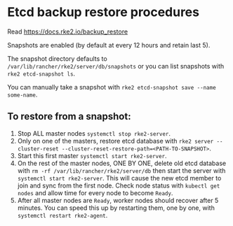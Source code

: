 # Etcd backup restore procedures

Read https://docs.rke2.io/backup_restore

Snapshots are enabled (by default at every 12 hours and retain last 5). 

The snapshot directory defaults to `/var/lib/rancher/rke2/server/db/snapshots` or you can list snapshots with `rke2 etcd-snapshot ls`.

You can manually take a snapshot with `rke2 etcd-snapshot save --name some-name`.


## To restore from a snapshot:

1. Stop ALL master nodes `systemctl stop rke2-server`.
2. Only on one of the masters, restore etcd database with `rke2 server --cluster-reset --cluster-reset-restore-path=<PATH-TO-SNAPSHOT>`.
3. Start this first master `systemctl start rke2-server`.
4. On the rest of the master nodes, ONE BY ONE, delete old etcd database with `rm -rf /var/lib/rancher/rke2/server/db` then start the server with `systemctl start rke2-server`. This will cause the new etcd member to join and sync from the first node. Check node status with `kubectl get nodes` and allow time for every node to become `Ready`.
5. After all master nodes are `Ready`, worker nodes should recover after 5 minutes. You can speed this up by restarting them, one by one, with `systemctl restart rke2-agent`.

